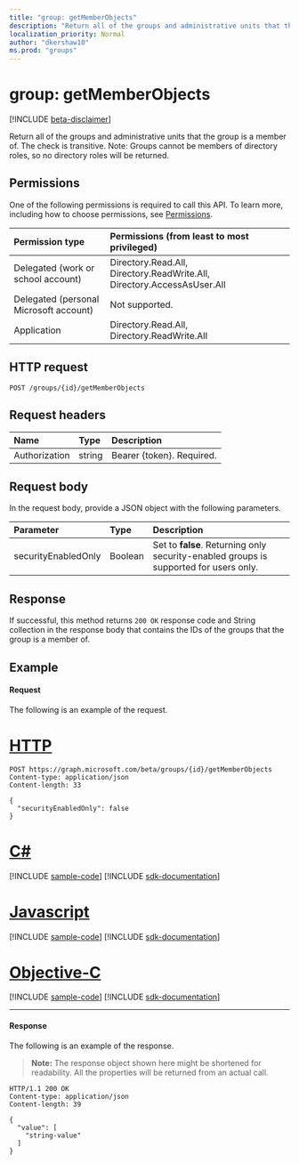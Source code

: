 ```yaml
---
title: "group: getMemberObjects"
description: "Return all of the groups and administrative units that the group is a member of. The check is transitive. Note: Groups cannot be members of directory roles, so no directory roles will be returned."
localization_priority: Normal
author: "dkershaw10"
ms.prod: "groups"
---
```


# group: getMemberObjects

[!INCLUDE [beta-disclaimer](../../includes/beta-disclaimer.md)]

Return all of the groups and administrative units that the group is a member of. The check is transitive. Note: Groups cannot be members of directory roles, so no directory roles will be returned.

## Permissions
One of the following permissions is required to call this API. To learn more, including how to choose permissions, see [Permissions](/graph/permissions-reference).

|Permission type      | Permissions (from least to most privileged)              |
|:--------------------|:---------------------------------------------------------|
|Delegated (work or school account) | Directory.Read.All, Directory.ReadWrite.All, Directory.AccessAsUser.All    |
|Delegated (personal Microsoft account) | Not supported.    |
|Application | Directory.Read.All, Directory.ReadWrite.All |

## HTTP request
<!-- { "blockType": "ignored" } -->
```http
POST /groups/{id}/getMemberObjects
```

## Request headers
| Name       | Type | Description|
|:---------------|:--------|:----------|
| Authorization  | string  | Bearer {token}. Required. |

## Request body
In the request body, provide a JSON object with the following parameters.

| Parameter	   | Type	|Description|
|:---------------|:--------|:----------|
|securityEnabledOnly|Boolean|Set to **false**. Returning only security-enabled groups is supported for users only.|

## Response
If successful, this method returns `200 OK` response code and String collection in the response body that contains the IDs of the groups that the group is a member of.

## Example
#### Request
The following is an example of the request.

# [HTTP](#tab/http)
<!-- {
  "blockType": "request",
  "name": "group_getmemberobjects"
}-->
```http
POST https://graph.microsoft.com/beta/groups/{id}/getMemberObjects
Content-type: application/json
Content-length: 33

{
  "securityEnabledOnly": false
}
```
# [C#](#tab/csharp)
[!INCLUDE [sample-code](../includes/snippets/csharp/group-getmemberobjects-csharp-snippets.md)]
[!INCLUDE [sdk-documentation](../includes/snippets/snippets-sdk-documentation-link.md)]

# [Javascript](#tab/javascript)
[!INCLUDE [sample-code](../includes/snippets/javascript/group-getmemberobjects-javascript-snippets.md)]
[!INCLUDE [sdk-documentation](../includes/snippets/snippets-sdk-documentation-link.md)]

# [Objective-C](#tab/objc)
[!INCLUDE [sample-code](../includes/snippets/objc/group-getmemberobjects-objc-snippets.md)]
[!INCLUDE [sdk-documentation](../includes/snippets/snippets-sdk-documentation-link.md)]

---


#### Response
The following is an example of the response.
>**Note:** The response object shown here might be shortened for readability. All the properties will be returned from an actual call.
<!-- {
  "blockType": "response",
  "truncated": true,
  "@odata.type": "string",
  "isCollection": true
} -->
```http
HTTP/1.1 200 OK
Content-type: application/json
Content-length: 39

{
  "value": [
    "string-value"
  ]
}
```

<!-- uuid: 8fcb5dbc-d5aa-4681-8e31-b001d5168d79
2015-10-25 14:57:30 UTC -->
<!--
{
  "type": "#page.annotation",
  "description": "group: getMemberObjects",
  "keywords": "",
  "section": "documentation",
  "tocPath": "",
  "suppressions": [
  ]
}
-->

